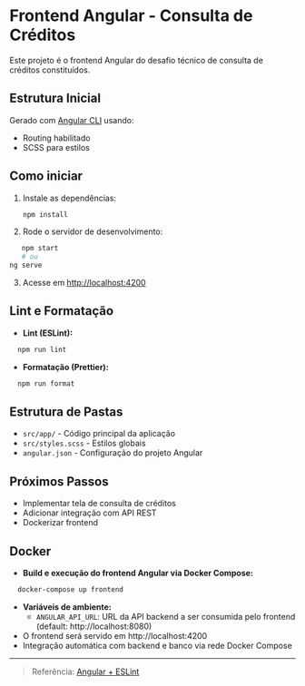 # Frontend Angular - Consulta de Créditos

Este projeto é o frontend Angular do desafio técnico de consulta de créditos constituídos.

## Estrutura Inicial

Gerado com [Angular CLI](https://angular.io/cli) usando:
- Routing habilitado
- SCSS para estilos

## Como iniciar

1. Instale as dependências:
   ```bash
   npm install
   ```
2. Rode o servidor de desenvolvimento:
```bash
   npm start
   # ou
ng serve
```
3. Acesse em [http://localhost:4200](http://localhost:4200)

## Lint e Formatação

- **Lint (ESLint):**
```bash
  npm run lint
```
- **Formatação (Prettier):**
```bash
  npm run format
```

## Estrutura de Pastas

- `src/app/` - Código principal da aplicação
- `src/styles.scss` - Estilos globais
- `angular.json` - Configuração do projeto Angular

## Próximos Passos
- Implementar tela de consulta de créditos
- Adicionar integração com API REST
- Dockerizar frontend

## Docker

- **Build e execução do frontend Angular via Docker Compose:**
```bash
  docker-compose up frontend
  ```
- **Variáveis de ambiente:**
  - `ANGULAR_API_URL`: URL da API backend a ser consumida pelo frontend (default: http://localhost:8080)
- O frontend será servido em http://localhost:4200
- Integração automática com backend e banco via rede Docker Compose

---
> Referência: [Angular + ESLint](https://github.com/angular-eslint/angular-eslint)
